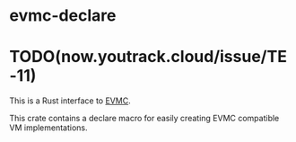 # evmc-declare

# TODO(now.youtrack.cloud/issue/TE-11)
This is a Rust interface to [EVMC](https://github.com/rgeraldes24/evmc).

This crate contains a declare macro for easily creating EVMC compatible VM implementations.
